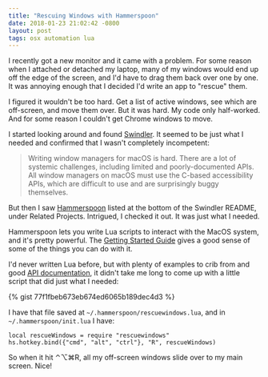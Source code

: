 ```yaml
---
title: "Rescuing Windows with Hammerspoon"
date: 2018-01-23 21:02:42 -0800
layout: post
tags: osx automation lua
---
```


I recently got a new monitor and it came with a problem. For some reason when I attached or detached my laptop, many of my windows would end up off the edge of the screen, and I'd have to drag them back over one by one. It was annoying enough that I decided I'd write an app to "rescue" them.

I figured it wouldn't be too hard. Get a list of active windows, see which are off-screen, and move them over. But it was hard. My code only half-worked. And for some reason I couldn't get Chrome windows to move.

I started looking around and found [Swindler](https://github.com/tmandry/Swindler). It seemed to be just what I needed and confirmed that I wasn't completely incompetent:

>Writing window managers for macOS is hard. There are a lot of systemic challenges, including limited and poorly-documented APIs. All window managers on macOS must use the C-based accessibility APIs, which are difficult to use and are surprisingly buggy themselves.

But then I saw [Hammerspoon](http://www.hammerspoon.org/) listed at the bottom of the Swindler README, under Related Projects. Intrigued, I checked it out. It was just what I needed.

Hammerspoon lets you write Lua scripts to interact with the MacOS system, and it's pretty powerful. The [Getting Started Guide](http://www.hammerspoon.org/go/) gives a good sense of some of the things you can do with it.

I'd never written Lua before, but with plenty of examples to crib from and good [API documentation](http://www.hammerspoon.org/docs/index.html), it didn't take me long to come up with a little script that did just what I needed:

{% gist 77f1fbeb673eb674ed6065b189dec4d3 %}

I have that file saved at `~/.hammerspoon/rescuewindows.lua`, and in `~/.hammerspoon/init.lua` I have:

```
local rescueWindows = require "rescuewindows"
hs.hotkey.bind({"cmd", "alt", "ctrl"}, "R", rescueWindows)
```

So when it hit ⌃⌥⌘R, all my off-screen windows slide over to my main screen. Nice!
